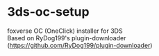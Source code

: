 # 3ds-oc-setup
foxverse OC (OneClick) installer for 3DS<br>
Based on RyDog199's plugin-downloader (https://github.com/RyDog199/plugin-downloader)
